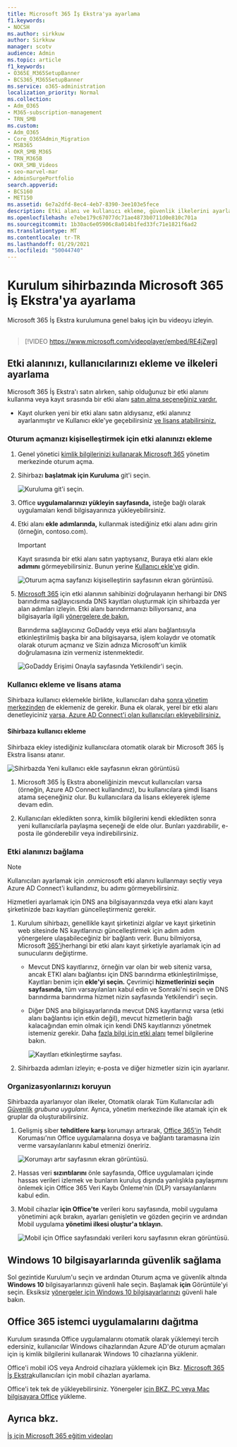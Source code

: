 ```yaml
---
title: Microsoft 365 İş Ekstra'ya ayarlama
f1.keywords:
- NOCSH
ms.author: sirkkuw
author: Sirkkuw
manager: scotv
audience: Admin
ms.topic: article
f1_keywords:
- O365E_M365SetupBanner
- BCS365_M365SetupBanner
ms.service: o365-administration
localization_priority: Normal
ms.collection:
- Adm_O365
- M365-subscription-management
- TRN_SMB
ms.custom:
- Adm_O365
- Core_O365Admin_Migration
- MSB365
- OKR_SMB_M365
- TRN_M365B
- OKR_SMB_Videos
- seo-marvel-mar
- AdminSurgePortfolio
search.appverid:
- BCS160
- MET150
ms.assetid: 6e7a2dfd-8ec4-4eb7-8390-3ee103e5fece
description: Etki alanı ve kullanıcı ekleme, güvenlik ilkelerini ayarlama ve daha fazlası dahil olmak üzere Microsoft 365 İş Ekstra için kurulum adımlarını keşfedin.
ms.openlocfilehash: e7ebe179c67077dc71ae4873b0711d0e810c701a
ms.sourcegitcommit: 1b30ac6e05906c8a014b1fed33fc71e1821f6ad2
ms.translationtype: MT
ms.contentlocale: tr-TR
ms.lasthandoff: 01/29/2021
ms.locfileid: "50044740"
---
```

# <a name="set-up-microsoft-365-business-premium-in-the-setup-wizard"></a>Kurulum sihirbazında Microsoft 365 İş Ekstra'ya ayarlama

Microsoft 365 İş Ekstra kurulumuna genel bakış için bu videoyu izleyin.<br><br>

> [!VIDEO https://www.microsoft.com/videoplayer/embed/RE4jZwg] 

## <a name="add-your-domain-users-and-set-up-policies"></a>Etki alanınızı, kullanıcılarınızı ekleme ve ilkeleri ayarlama

Microsoft 365 İş Ekstra'ı satın alırken, sahip olduğunuz bir etki alanını kullanma veya kayıt sırasında bir etki alanı [satın alma seçeneğiniz vardır.](sign-up.md)

- Kayıt olurken yeni bir etki alanı satın aldıysanız, etki alanınız ayarlanmıştır ve Kullanıcı ekle'ye geçebilirsiniz [ve lisans atabilirsiniz.](#add-users-and-assign-licenses)

### <a name="add-your-domain-to-personalize-sign-in"></a>Oturum açmanızı kişiselleştirmek için etki alanınızı ekleme

1. Genel yönetici [kimlik bilgilerinizi kullanarak Microsoft 365](https://admin.microsoft.com) yönetim merkezinde oturum açma. 

2. Sihirbazı **başlatmak için Kuruluma** git'i seçin.

    ![Kuruluma git'i seçin.](../media/gotosetupinadmincenter.png)

3. Office **uygulamalarınızı yükleyin sayfasında,** isteğe bağlı olarak uygulamaları kendi bilgisayarınıza yükleyebilirsiniz.
    
4. Etki alanı **ekle adımlarında,** kullanmak istediğiniz etki alanı adını girin (örneğin, contoso.com).

    > [!IMPORTANT]
    > Kayıt sırasında bir etki alanı satın yaptıysanız, Buraya etki alanı ekle **adımını** görmeyebilirsiniz. Bunun yerine [Kullanıcı ekle'ye](#add-users-and-assign-licenses) gidin.

    ![Oturum açma sayfanızı kişiselleştirin sayfasının ekran görüntüsü.](../media/adddomain.png)

    
4. [Microsoft 365](https://docs.microsoft.com/office365/admin/get-help-with-domains/create-dns-records-at-any-dns-hosting-provider) için etki alanının sahibinizi doğrulayanın herhangi bir DNS barındırma sağlayıcısında DNS kayıtları oluşturmak için sihirbazda yer alan adımları izleyin. Etki alanı barındırmanızı biliyorsanız, ana bilgisayarla ilgili [yönergelere de bakın.](https://docs.microsoft.com/office365/admin/get-help-with-domains/set-up-your-domain-host-specific-instructions)

    Barındırma sağlayıcınız GoDaddy veya etki alanı [](https://docs.microsoft.com/office365/admin/get-help-with-domains/domain-connect)bağlantısıyla etkinleştirilmiş başka bir ana bilgisayarsa, işlem kolaydır ve otomatik olarak oturum açmanız ve Sizin adnıza Microsoft'un kimlik doğrulamasına izin vermeniz istenmektedir.

    ![GoDaddy Erişimi Onayla sayfasında Yetkilendir'i seçin.](../media/godaddyauth.png)

### <a name="add-users-and-assign-licenses"></a>Kullanıcı ekleme ve lisans atama

Sihirbaza kullanıcı eklemekle birlikte, kullanıcıları daha [sonra yönetim merkezinden](add-users-m365b.md) de eklemeniz de gerekir. Buna ek olarak, yerel bir etki alanı denetleyiciniz [varsa, Azure AD Connect'i olan kullanıcıları ekleyebilirsiniz.](https://docs.microsoft.com/azure/active-directory/hybrid/how-to-connect-install-express)

#### <a name="add-users-in-the-wizard"></a>Sihirbaza kullanıcı ekleme

Sihirbaza ekley istediğiniz kullanıcılara otomatik olarak bir Microsoft 365 İş Ekstra lisansı atanır.

![Sihirbazda Yeni kullanıcı ekle sayfasının ekran görüntüsü](../media/addnewuserspage.png)

1. Microsoft 365 İş Ekstra aboneliğinizin mevcut kullanıcıları varsa (örneğin, Azure AD Connect kullandınız), bu kullanıcılara şimdi lisans atama seçeneğiniz olur. Bu kullanıcılara da lisans ekleyerek işleme devam edin.

2. Kullanıcıları ekledikten sonra, kimlik bilgilerini kendi ekledikten sonra yeni kullanıcılarla paylaşma seçeneği de elde olur. Bunları yazdırabilir, e-posta ile gönderebilir veya indirebilirsiniz.

### <a name="connect-your-domain"></a>Etki alanınızı bağlama

> [!NOTE]
> Kullanıcıları ayarlamak için .onmicrosoft etki alanını kullanmayı seçtiy veya Azure AD Connect'i kullandınız, bu adımı görmeyebilirsiniz.
  
Hizmetleri ayarlamak için DNS ana bilgisayarınızda veya etki alanı kayıt şirketinizde bazı kayıtları güncelleştirmeniz gerekir.
  
1. Kurulum sihirbazı, genellikle kayıt şirketinizi algılar ve kayıt şirketinin web sitesinde NS kayıtlarınızı güncelleştirmek için adım adım yönergelere ulaşabileceğiniz bir bağlantı verir. Bunu bilmiyorsa, Microsoft [365'i](https://docs.microsoft.com/microsoft-365/admin/get-help-with-domains/change-nameservers-at-any-domain-registrar)herhangi bir etki alanı kayıt şirketiyle ayarlamak için ad sunucularını değiştirme. 

    - Mevcut DNS kayıtlarınız, örneğin var olan bir web siteniz [](https://docs.microsoft.com/office365/admin/get-help-with-domains/domain-connect)varsa, ancak ETKI alanı bağlantısı için DNS barındırma etkinleştirilmişse, Kayıtları benim için **ekle'yi seçin.** Çevrimiçi **hizmetlerinizi seçin sayfasında,** tüm varsayılanları kabul edin ve  Sonraki'ni seçin ve DNS barındırma barındırma hizmet nizin sayfasında Yetkilendir'i seçin.
    - Diğer DNS ana bilgisayarlarında mevcut DNS kayıtlarınız varsa (etki alanı bağlantısı için etkin değil), mevcut hizmetlerin bağlı kalacağından emin olmak için kendi DNS kayıtlarınızı yönetmek istemeniz gerekir. Daha [fazla bilgi için etki alanı](https://docs.microsoft.com/office365/admin/get-help-with-domains/dns-basics) temel bilgilerine bakın.

        ![Kayıtları etkinleştirme sayfası.](../media/activaterecords.png)

2. Sihirbazda adımları izleyin; e-posta ve diğer hizmetler sizin için ayarlanır.

### <a name="protect-your-organization"></a>Organizasyonlarınızı koruyun 

Sihirbazda ayarlanıyor olan ilkeler, Otomatik olarak Tüm Kullanıcılar adlı [Güvenlik](https://docs.microsoft.com/office365/admin/create-groups/compare-groups#security-groups) *grubuna uygulanır.* Ayrıca, yönetim merkezinde ilke atamak için ek gruplar da oluşturabilirsiniz.

1. Gelişmiş siber **tehditlere karşı** korumayı artırarak, [Office 365'in](https://docs.microsoft.com/microsoft-365/security/office-365-security/office-365-atp) Tehdit Koruması'nın Office uygulamalarına dosya ve bağlantı taramasına izin verme varsayılanlarını kabul etmenizi öneririz.

    ![Korumayı artır sayfasının ekran görüntüsü.](../media/increasetreatprotection.png)


2. Hassas veri **sızıntılarını** önle sayfasında, Office uygulamaları içinde hassas verileri izlemek ve bunların kuruluş dışında yanlışlıkla paylaşımını önlemek için Office 365 Veri Kaybı Önleme'nin (DLP) varsayılanlarını kabul edin.

3. Mobil cihazlar **için Office'te** verileri koru sayfasında, mobil uygulama yönetimini açık bırakın, ayarları genişletin ve gözden geçirin ve ardından Mobil uygulama **yönetimi ilkesi oluştur'a tıklayın.**

    ![Mobil için Office sayfasındaki verileri koru sayfasının ekran görüntüsü.](../media/protectdatainmobile.png)


## <a name="secure-windows-10-pcs"></a>Windows 10 bilgisayarlarında güvenlik sağlama

Sol gezintide Kurulum'u seçin ve ardından Oturum açma ve güvenlik altında **Windows 10** bilgisayarlarınızı güvenli hale seçin.  Başlamak **için** Görüntüle'yi seçin. Eksiksiz [yönergeler için Windows 10 bilgisayarlarınızı](secure-win-10-pcs.md) güvenli hale bakın.

## <a name="deploy-office-365-client-apps"></a>Office 365 istemci uygulamalarını dağıtma

Kurulum sırasında Office uygulamalarını otomatik olarak yüklemeyi tercih edersiniz, kullanıcılar Windows cihazlarından Azure AD'de oturum açmaları için iş kimlik bilgilerini kullanarak Windows 10 cihazlarına yüklenir.

Office'i mobil iOS veya Android cihazlara yüklemek için Bkz. [Microsoft 365 İş Ekstra](set-up-mobile-devices.md)kullanıcıları için mobil cihazları ayarlama.

Office'i tek tek de yükleyebilirsiniz. Yönergeler [için BKZ. PC veya Mac bilgisayara Office](https://support.microsoft.com/office/4414eaaf-0478-48be-9c42-23adc4716658) yükleme.

## <a name="see-also"></a>Ayrıca bkz.

[İş için Microsoft 365 eğitim videoları](https://support.microsoft.com/office/6ab4bbcd-79cf-4000-a0bd-d42ce4d12816)
